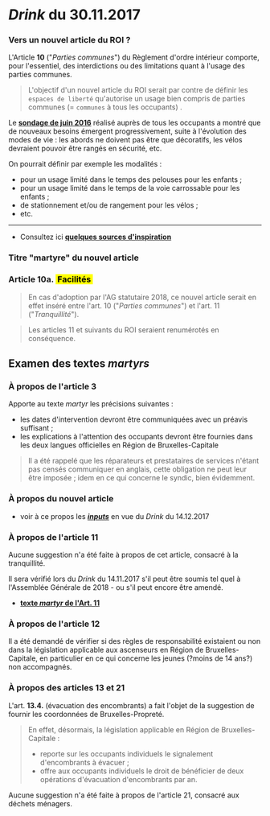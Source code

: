 # *Drink* du 30.11.2017

### Vers un nouvel article du ROI ?

L'Article **10** ("*Parties communes*") du Règlement d'ordre intérieur comporte, pour l'essentiel, des interdictions ou des limitations quant à l'usage des parties communes.

> L'objectif d'un nouvel article du ROI serait par contre de définir les `espaces de liberté` qu'autorise un usage bien compris de parties communes (= `communes` à tous les occupants) .

Le [**sondage de juin 2016**](Sondage_2016.pdf) réalisé auprès de tous les occupants a montré que de nouveaux besoins émergent progressivement, suite à l'évolution des modes de vie : les abords ne doivent pas être que décoratifs, les vélos devraient pouvoir être rangés en sécurité, etc.

On pourrait définir par exemple les modalités :  
* pour un usage limité dans le temps des pelouses pour les enfants ;
* pour un usage limité dans le temps de la voie carrossable pour les enfants ;
* de stationnement et/ou de rangement pour les vélos ;
* etc.

---

* Consultez ici [**quelques sources d'inspiration**](Art_10a_sources.md)

### Titre "martyre" du nouvel article

### Article 10a. <mark>&nbsp;Facilités&nbsp;</mark>

> En cas d'adoption par l'AG statutaire 2018, ce nouvel article serait en effet inséré entre l'art. 10 ("*Parties communes*") et l'art. 11 ("*Tranquillité*").  

> Les articles 11 et suivants du ROI seraient renumérotés en conséquence.

## Examen des textes *martyrs*

### &Agrave; propos de l'article 3

Apporte au texte *martyr* les précisions suivantes :

* les dates d'intervention devront être communiquées avec un préavis suffisant ;
* les explications à l'attention des occupants devront être fournies dans les deux langues officielles en Région de Bruxelles-Capitale

> Il a été rappelé que les réparateurs et prestataires de services n'étant pas censés communiquer en anglais, cette obligation ne peut leur être imposée ; idem en ce qui concerne le syndic, bien évidemment.

### &Agrave; propos du nouvel article 

* voir à ce propos les **[*inputs*](Drink_20171214.md)** en vue du *Drink* du 14.12.2017

### &Agrave; propos de l'article 11

Aucune suggestion n'a été faite à propos de cet article, consacré à la tranquillité.

Il sera vérifié lors du *Drink* du 14.11.2017 s'il peut être soumis tel quel à l'Assemblée Générale de 2018 - ou s'il peut encore être amendé.

* [**texte *martyr* de l'Art. 11**](Art_11.md)

### &Agrave; propos de l'article 12

Il a été demandé de vérifier si des règles de responsabilité existaient ou non dans la législation applicable aux ascenseurs en Région de Bruxelles-Capitale, en particulier en ce qui concerne les jeunes (?moins de 14 ans?) non accompagnés.

### &Agrave; propos des articles 13 et 21

L'art. **13.4.** (évacuation des encombrants) a fait l'objet de la suggestion de fournir les coordonnées de Bruxelles-Propreté.

> En effet, désormais, la législation applicable en Région de Bruxelles-Capitale :  
> * reporte sur les occupants individuels le signalement d'encombrants à évacuer ;
> * offre aux occupants individuels le droit de bénéficier de deux opérations d'évacuation d'encombrants par an.

Aucune suggestion n'a été faite à propos de l'article 21, consacré aux déchets ménagers.
